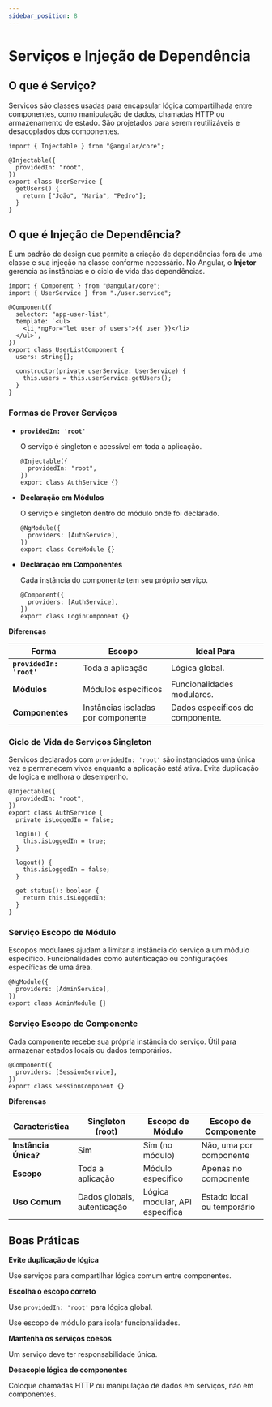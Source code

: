 ```yaml
---
sidebar_position: 8
---
```


# Serviços e Injeção de Dependência

## O que é Serviço?

Serviços são classes usadas para encapsular lógica compartilhada entre componentes, como manipulação de dados, chamadas HTTP ou armazenamento de estado. São projetados para serem reutilizáveis e desacoplados dos componentes.

```tsx
import { Injectable } from "@angular/core";

@Injectable({
  providedIn: "root",
})
export class UserService {
  getUsers() {
    return ["João", "Maria", "Pedro"];
  }
}
```

## O que é Injeção de Dependência?

É um padrão de design que permite a criação de dependências fora de uma classe e sua injeção na classe conforme necessário. No Angular, o **Injetor** gerencia as instâncias e o ciclo de vida das dependências.

```tsx
import { Component } from "@angular/core";
import { UserService } from "./user.service";

@Component({
  selector: "app-user-list",
  template: `<ul>
    <li *ngFor="let user of users">{{ user }}</li>
  </ul>`,
})
export class UserListComponent {
  users: string[];

  constructor(private userService: UserService) {
    this.users = this.userService.getUsers();
  }
}
```

### Formas de Prover Serviços

- **`providedIn: 'root'`**

  O serviço é singleton e acessível em toda a aplicação.

  ```tsx
  @Injectable({
    providedIn: "root",
  })
  export class AuthService {}
  ```

- **Declaração em Módulos**

  O serviço é singleton dentro do módulo onde foi declarado.

  ```tsx
  @NgModule({
    providers: [AuthService],
  })
  export class CoreModule {}
  ```

- **Declaração em Componentes**

  Cada instância do componente tem seu próprio serviço.

  ```tsx
  @Component({
    providers: [AuthService],
  })
  export class LoginComponent {}
  ```

**Diferenças**

| Forma                    | Escopo                             | Ideal Para                       |
| ------------------------ | ---------------------------------- | -------------------------------- |
| **`providedIn: 'root'`** | Toda a aplicação                   | Lógica global.                   |
| **Módulos**              | Módulos específicos                | Funcionalidades modulares.       |
| **Componentes**          | Instâncias isoladas por componente | Dados específicos do componente. |

### Ciclo de Vida de Serviços Singleton

Serviços declarados com `providedIn: 'root'` são instanciados uma única vez e permanecem vivos enquanto a aplicação está ativa. Evita duplicação de lógica e melhora o desempenho.

```tsx
@Injectable({
  providedIn: "root",
})
export class AuthService {
  private isLoggedIn = false;

  login() {
    this.isLoggedIn = true;
  }

  logout() {
    this.isLoggedIn = false;
  }

  get status(): boolean {
    return this.isLoggedIn;
  }
}
```

### Serviço Escopo de Módulo

Escopos modulares ajudam a limitar a instância do serviço a um módulo específico. Funcionalidades como autenticação ou configurações específicas de uma área.

```tsx
@NgModule({
  providers: [AdminService],
})
export class AdminModule {}
```

### Serviço Escopo de Componente

Cada componente recebe sua própria instância do serviço. Útil para armazenar estados locais ou dados temporários.

```tsx
@Component({
  providers: [SessionService],
})
export class SessionComponent {}
```

**Diferenças**

| Característica       | Singleton (root)            | Escopo de Módulo               | Escopo de Componente       |
| -------------------- | --------------------------- | ------------------------------ | -------------------------- |
| **Instância Única?** | Sim                         | Sim (no módulo)                | Não, uma por componente    |
| **Escopo**           | Toda a aplicação            | Módulo específico              | Apenas no componente       |
| **Uso Comum**        | Dados globais, autenticação | Lógica modular, API específica | Estado local ou temporário |

## Boas Práticas

**Evite duplicação de lógica**

Use serviços para compartilhar lógica comum entre componentes.

**Escolha o escopo correto**

Use `providedIn: 'root'` para lógica global.

Use escopo de módulo para isolar funcionalidades.

**Mantenha os serviços coesos**

Um serviço deve ter responsabilidade única.

**Desacople lógica de componentes**

Coloque chamadas HTTP ou manipulação de dados em serviços, não em componentes.
